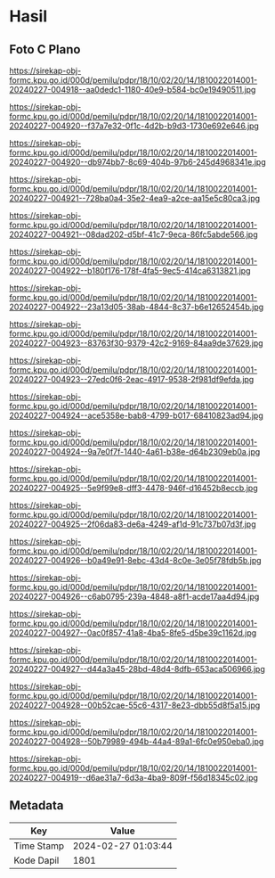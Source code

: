 # Hasil

## Foto C Plano

https://sirekap-obj-formc.kpu.go.id/000d/pemilu/pdpr/18/10/02/20/14/1810022014001-20240227-004918--aa0dedc1-1180-40e9-b584-bc0e19490511.jpg

https://sirekap-obj-formc.kpu.go.id/000d/pemilu/pdpr/18/10/02/20/14/1810022014001-20240227-004920--f37a7e32-0f1c-4d2b-b9d3-1730e692e646.jpg

https://sirekap-obj-formc.kpu.go.id/000d/pemilu/pdpr/18/10/02/20/14/1810022014001-20240227-004920--db974bb7-8c69-404b-97b6-245d4968341e.jpg

https://sirekap-obj-formc.kpu.go.id/000d/pemilu/pdpr/18/10/02/20/14/1810022014001-20240227-004921--728ba0a4-35e2-4ea9-a2ce-aa15e5c80ca3.jpg

https://sirekap-obj-formc.kpu.go.id/000d/pemilu/pdpr/18/10/02/20/14/1810022014001-20240227-004921--08dad202-d5bf-41c7-9eca-86fc5abde566.jpg

https://sirekap-obj-formc.kpu.go.id/000d/pemilu/pdpr/18/10/02/20/14/1810022014001-20240227-004922--b180f176-178f-4fa5-9ec5-414ca6313821.jpg

https://sirekap-obj-formc.kpu.go.id/000d/pemilu/pdpr/18/10/02/20/14/1810022014001-20240227-004922--23a13d05-38ab-4844-8c37-b6e12652454b.jpg

https://sirekap-obj-formc.kpu.go.id/000d/pemilu/pdpr/18/10/02/20/14/1810022014001-20240227-004923--83763f30-9379-42c2-9169-84aa9de37629.jpg

https://sirekap-obj-formc.kpu.go.id/000d/pemilu/pdpr/18/10/02/20/14/1810022014001-20240227-004923--27edc0f6-2eac-4917-9538-2f981df9efda.jpg

https://sirekap-obj-formc.kpu.go.id/000d/pemilu/pdpr/18/10/02/20/14/1810022014001-20240227-004924--ace5358e-bab8-4799-b017-68410823ad94.jpg

https://sirekap-obj-formc.kpu.go.id/000d/pemilu/pdpr/18/10/02/20/14/1810022014001-20240227-004924--9a7e0f7f-1440-4a61-b38e-d64b2309eb0a.jpg

https://sirekap-obj-formc.kpu.go.id/000d/pemilu/pdpr/18/10/02/20/14/1810022014001-20240227-004925--5e9f99e8-dff3-4478-946f-d16452b8eccb.jpg

https://sirekap-obj-formc.kpu.go.id/000d/pemilu/pdpr/18/10/02/20/14/1810022014001-20240227-004925--2f06da83-de6a-4249-af1d-91c737b07d3f.jpg

https://sirekap-obj-formc.kpu.go.id/000d/pemilu/pdpr/18/10/02/20/14/1810022014001-20240227-004926--b0a49e91-8ebc-43d4-8c0e-3e05f78fdb5b.jpg

https://sirekap-obj-formc.kpu.go.id/000d/pemilu/pdpr/18/10/02/20/14/1810022014001-20240227-004926--c6ab0795-239a-4848-a8f1-acde17aa4d94.jpg

https://sirekap-obj-formc.kpu.go.id/000d/pemilu/pdpr/18/10/02/20/14/1810022014001-20240227-004927--0ac0f857-41a8-4ba5-8fe5-d5be39c1162d.jpg

https://sirekap-obj-formc.kpu.go.id/000d/pemilu/pdpr/18/10/02/20/14/1810022014001-20240227-004927--d44a3a45-28bd-48d4-8dfb-653aca506966.jpg

https://sirekap-obj-formc.kpu.go.id/000d/pemilu/pdpr/18/10/02/20/14/1810022014001-20240227-004928--00b52cae-55c6-4317-8e23-dbb55d8f5a15.jpg

https://sirekap-obj-formc.kpu.go.id/000d/pemilu/pdpr/18/10/02/20/14/1810022014001-20240227-004928--50b79989-494b-44a4-89a1-6fc0e950eba0.jpg

https://sirekap-obj-formc.kpu.go.id/000d/pemilu/pdpr/18/10/02/20/14/1810022014001-20240227-004919--d6ae31a7-6d3a-4ba9-809f-f56d18345c02.jpg


## Metadata

| Key        | Value               |
| ---------- | ------------------- |
| Time Stamp | 2024-02-27 01:03:44 |
| Kode Dapil | 1801                |



